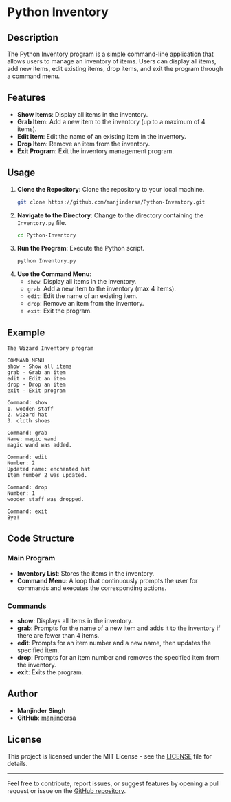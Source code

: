 # Python Inventory

## Description
The Python Inventory program is a simple command-line application that allows users to manage an inventory of items. Users can display all items, add new items, edit existing items, drop items, and exit the program through a command menu.

## Features
- **Show Items**: Display all items in the inventory.
- **Grab Item**: Add a new item to the inventory (up to a maximum of 4 items).
- **Edit Item**: Edit the name of an existing item in the inventory.
- **Drop Item**: Remove an item from the inventory.
- **Exit Program**: Exit the inventory management program.

## Usage
1. **Clone the Repository**: Clone the repository to your local machine.
    ```sh
    git clone https://github.com/manjindersa/Python-Inventory.git
    ```
2. **Navigate to the Directory**: Change to the directory containing the `Inventory.py` file.
    ```sh
    cd Python-Inventory
    ```
3. **Run the Program**: Execute the Python script.
    ```sh
    python Inventory.py
    ```
4. **Use the Command Menu**:
    - `show`: Display all items in the inventory.
    - `grab`: Add a new item to the inventory (max 4 items).
    - `edit`: Edit the name of an existing item.
    - `drop`: Remove an item from the inventory.
    - `exit`: Exit the program.

## Example
```
The Wizard Inventory program

COMMAND MENU
show - Show all items
grab - Grab an item
edit - Edit an item
drop - Drop an item
exit - Exit program

Command: show
1. wooden staff
2. wizard hat
3. cloth shoes

Command: grab
Name: magic wand
magic wand was added.

Command: edit
Number: 2
Updated name: enchanted hat
Item number 2 was updated.

Command: drop
Number: 1
wooden staff was dropped.

Command: exit
Bye!
```

## Code Structure

### Main Program
- **Inventory List**: Stores the items in the inventory.
- **Command Menu**: A loop that continuously prompts the user for commands and executes the corresponding actions.

### Commands
- **show**: Displays all items in the inventory.
- **grab**: Prompts for the name of a new item and adds it to the inventory if there are fewer than 4 items.
- **edit**: Prompts for an item number and a new name, then updates the specified item.
- **drop**: Prompts for an item number and removes the specified item from the inventory.
- **exit**: Exits the program.

## Author
- **Manjinder Singh**
- **GitHub**: [manjindersa](https://github.com/manjindersa)

## License
This project is licensed under the MIT License - see the [LICENSE](LICENSE) file for details.

---

Feel free to contribute, report issues, or suggest features by opening a pull request or issue on the [GitHub repository](https://github.com/manjindersa/Python-Inventory).
